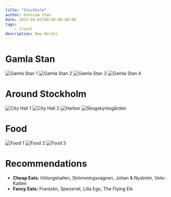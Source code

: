 ```yaml
---
title: "Stockholm"
author: Konniam Chan
date: 2015-04-01T00:00:00-08:00
tags:
    - travel
description: New Nordic
---
```


# Gamla Stan
![Gamla Stan 1](/img/stockholm/gamlastan-1.jpg)
![Gamla Stan 2](/img/stockholm/gamlastan-2.jpg)
![Gamla Stan 3](/img/stockholm/gamlastan-3.jpg)
![Gamla Stan 4](/img/stockholm/gamlastan-4.jpg)

# Around Stockholm
![City Hall 1](/img/stockholm/cityhall-1.jpg)
![City Hall 2](/img/stockholm/cityhall-2.jpg)
![Harbor](/img/stockholm/harbor.jpg)
![Skogskyrkogården](/img/stockholm/skogskyrkogarden.jpg)

# Food
![Food 1](/img/stockholm/food-1.jpg)
![Food 2](/img/stockholm/food-2.jpg)
![Food 3](/img/stockholm/food-3.jpg)

# Recommendations
- __Cheap Eats:__ Hötorgshallen, Strömmingsvagnen, Johan & Nyström, Vete-Katten
- __Fancy Eats:__ Frantzén, Speceriet, Lilla Ego, The Flying Elk
